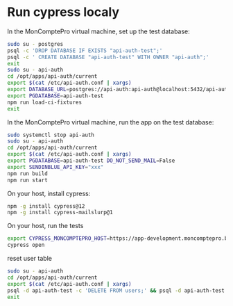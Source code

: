 # Run cypress localy

In the MonComptePro virtual machine, set up the test database:

```bash
sudo su - postgres
psql -c 'DROP DATABASE IF EXISTS "api-auth-test";'
psql -c ' CREATE DATABASE "api-auth-test" WITH OWNER "api-auth";'
exit
sudo su - api-auth
cd /opt/apps/api-auth/current
export $(cat /etc/api-auth.conf | xargs)
export DATABASE_URL=postgres://api-auth:api-auth@localhost:5432/api-auth-test
export PGDATABASE=api-auth-test
npm run load-ci-fixtures
exit
```

In the MonComptePro virtual machine, run the app on the test database:

```bash
sudo systemctl stop api-auth
sudo su - api-auth
cd /opt/apps/api-auth/current
export $(cat /etc/api-auth.conf | xargs)
export PGDATABASE=api-auth-test DO_NOT_SEND_MAIL=False
export SENDINBLUE_API_KEY="xxx"
npm run build
npm run start
```

On your host, install cypress:

```bash
npm -g install cypress@12
npm -g install cypress-mailslurp@1
```

On your host, run the tests

```bash
export CYPRESS_MONCOMPTEPRO_HOST=https://app-development.moncomptepro.beta.gouv.fr
cypress open
```

reset user table

```bash
sudo su - api-auth
cd /opt/apps/api-auth/current
export $(cat /etc/api-auth.conf | xargs)
psql -d api-auth-test -c 'DELETE FROM users;' && psql -d api-auth-test -f scripts/fixtures.sql
exit
```
